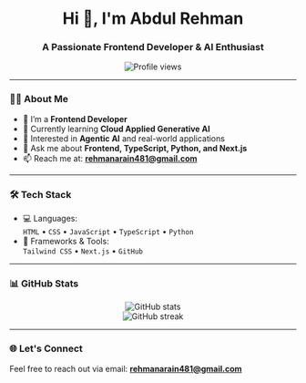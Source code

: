 <h1 align="center">Hi 👋, I'm Abdul Rehman</h1>
<h3 align="center">A Passionate Frontend Developer & AI Enthusiast</h3>

<p align="center">
  <img src="https://visitor-badge.laobi.icu/badge?page_id=A-Rehman-arain.A-Rehman-arain" alt="Profile views"/>
</p>

---

### 👨‍💻 About Me

- 🔭 I’m a **Frontend Developer**
- 🌱 Currently learning **Cloud Applied Generative AI**
- 👀 Interested in **Agentic AI** and real-world applications
- 💬 Ask me about **Frontend, TypeScript, Python, and Next.js**
- 📫 Reach me at: **rehmanarain481@gmail.com**

---

### 🛠️ Tech Stack

- 💻 Languages:  
  `HTML` • `CSS` • `JavaScript` • `TypeScript` • `Python`
- 🎨 Frameworks & Tools:  
  `Tailwind CSS` • `Next.js` • `GitHub`

---

### 📊 GitHub Stats

<p align="center">
  <img src="https://github-readme-stats.vercel.app/api?username=A-Rehman-arain&show_icons=true&theme=radical" alt="GitHub stats"/>
  <br />
  <img src="https://github-readme-streak-stats.herokuapp.com/?user=A-Rehman-arain&theme=radical" alt="GitHub streak"/>
</p>

---

### 🌐 Let's Connect

Feel free to reach out via email: **rehmanarain481@gmail.com**
